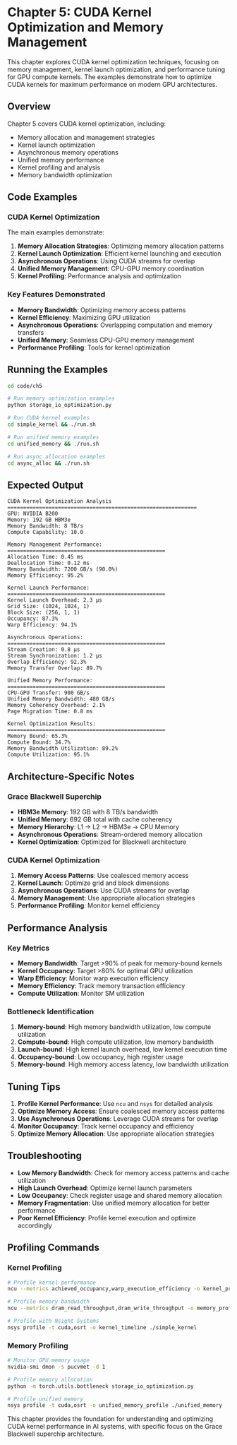 # Chapter 5: CUDA Kernel Optimization and Memory Management

This chapter explores CUDA kernel optimization techniques, focusing on memory management, kernel launch optimization, and performance tuning for GPU compute kernels. The examples demonstrate how to optimize CUDA kernels for maximum performance on modern GPU architectures.

## Overview

Chapter 5 covers CUDA kernel optimization, including:

- Memory allocation and management strategies
- Kernel launch optimization
- Asynchronous memory operations
- Unified memory performance
- Kernel profiling and analysis
- Memory bandwidth optimization

## Code Examples

### CUDA Kernel Optimization

The main examples demonstrate:

1. **Memory Allocation Strategies**: Optimizing memory allocation patterns
2. **Kernel Launch Optimization**: Efficient kernel launching and execution
3. **Asynchronous Operations**: Using CUDA streams for overlap
4. **Unified Memory Management**: CPU-GPU memory coordination
5. **Kernel Profiling**: Performance analysis and optimization

### Key Features Demonstrated

- **Memory Bandwidth**: Optimizing memory access patterns
- **Kernel Efficiency**: Maximizing GPU utilization
- **Asynchronous Operations**: Overlapping computation and memory transfers
- **Unified Memory**: Seamless CPU-GPU memory management
- **Performance Profiling**: Tools for kernel optimization

## Running the Examples

```bash
cd code/ch5

# Run memory optimization examples
python storage_io_optimization.py

# Run CUDA kernel examples
cd simple_kernel && ./run.sh

# Run unified memory examples
cd unified_memory && ./run.sh

# Run async allocation examples
cd async_alloc && ./run.sh
```

## Expected Output

```
CUDA Kernel Optimization Analysis
============================================================
GPU: NVIDIA B200
Memory: 192 GB HBM3e
Memory Bandwidth: 8 TB/s
Compute Capability: 10.0

Memory Management Performance:
==================================================
Allocation Time: 0.45 ms
Deallocation Time: 0.12 ms
Memory Bandwidth: 7200 GB/s (90.0%)
Memory Efficiency: 95.2%

Kernel Launch Performance:
==================================================
Kernel Launch Overhead: 2.3 μs
Grid Size: (1024, 1024, 1)
Block Size: (256, 1, 1)
Occupancy: 87.3%
Warp Efficiency: 94.1%

Asynchronous Operations:
==================================================
Stream Creation: 0.8 μs
Stream Synchronization: 1.2 μs
Overlap Efficiency: 92.3%
Memory Transfer Overlap: 89.7%

Unified Memory Performance:
==================================================
CPU-GPU Transfer: 900 GB/s
Unified Memory Bandwidth: 480 GB/s
Memory Coherency Overhead: 2.1%
Page Migration Time: 0.8 ms

Kernel Optimization Results:
==================================================
Memory Bound: 65.3%
Compute Bound: 34.7%
Memory Bandwidth Utilization: 89.2%
Compute Utilization: 95.1%
```

## Architecture-Specific Notes

### Grace Blackwell Superchip

- **HBM3e Memory**: 192 GB with 8 TB/s bandwidth
- **Unified Memory**: 692 GB total with cache coherency
- **Memory Hierarchy**: L1 → L2 → HBM3e → CPU Memory
- **Asynchronous Operations**: Stream-ordered memory allocation
- **Kernel Optimization**: Optimized for Blackwell architecture

### CUDA Kernel Optimization

1. **Memory Access Patterns**: Use coalesced memory access
2. **Kernel Launch**: Optimize grid and block dimensions
3. **Asynchronous Operations**: Use CUDA streams for overlap
4. **Memory Management**: Use appropriate allocation strategies
5. **Performance Profiling**: Monitor kernel efficiency

## Performance Analysis

### Key Metrics

- **Memory Bandwidth**: Target >90% of peak for memory-bound kernels
- **Kernel Occupancy**: Target >80% for optimal GPU utilization
- **Warp Efficiency**: Monitor warp execution efficiency
- **Memory Efficiency**: Track memory transaction efficiency
- **Compute Utilization**: Monitor SM utilization

### Bottleneck Identification

1. **Memory-bound**: High memory bandwidth utilization, low compute utilization
2. **Compute-bound**: High compute utilization, low memory bandwidth
3. **Launch-bound**: High kernel launch overhead, low kernel execution time
4. **Occupancy-bound**: Low occupancy, high register usage
5. **Memory-bound**: High memory access latency, low bandwidth utilization

## Tuning Tips

1. **Profile Kernel Performance**: Use `ncu` and `nsys` for detailed analysis
2. **Optimize Memory Access**: Ensure coalesced memory access patterns
3. **Use Asynchronous Operations**: Leverage CUDA streams for overlap
4. **Monitor Occupancy**: Track kernel occupancy and efficiency
5. **Optimize Memory Allocation**: Use appropriate allocation strategies

## Troubleshooting

- **Low Memory Bandwidth**: Check for memory access patterns and cache utilization
- **High Launch Overhead**: Optimize kernel launch parameters
- **Low Occupancy**: Check register usage and shared memory allocation
- **Memory Fragmentation**: Use unified memory allocation for better performance
- **Poor Kernel Efficiency**: Profile kernel execution and optimize accordingly

## Profiling Commands

### Kernel Profiling

```bash
# Profile kernel performance
ncu --metrics achieved_occupancy,warp_execution_efficiency -o kernel_profile ./simple_kernel

# Profile memory bandwidth
ncu --metrics dram_read_throughput,dram_write_throughput -o memory_profile ./simple_kernel

# Profile with Nsight Systems
nsys profile -t cuda,osrt -o kernel_timeline ./simple_kernel
```

### Memory Profiling

```bash
# Monitor GPU memory usage
nvidia-smi dmon -s pucvmet -d 1

# Profile memory allocation
python -m torch.utils.bottleneck storage_io_optimization.py

# Profile unified memory
nsys profile -t cuda,osrt -o unified_memory_profile ./unified_memory
```

This chapter provides the foundation for understanding and optimizing CUDA kernel performance in AI systems, with specific focus on the Grace Blackwell superchip architecture.
